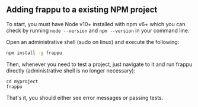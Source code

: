 ## Adding frappu to a existing NPM project

To start, you must have Node v10+ installed with npm v6+ which you can check by running `node --version` and `npm --version` in your command line.

Open an administrative shell (sudo on linux) and execute the following:

```sh
npm install -g frappu
```

Then, whenever you need to test a project, just navigate to it and run frappu directly (administrative shell is no longer necessary):

```
cd myproject
frappu
```

That's it, you should either see error messages or passing tests.
